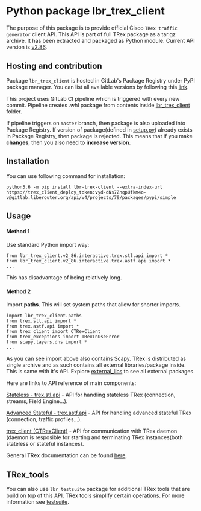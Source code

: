 # Python package lbr_trex_client

The purpose of this package is to provide official Cisco
`TRex traffic generator` client API. This API is part of
full TRex package as a tar.gz archive. It has been extracted
and packaged as Python module. Current API version is [v2.86](https://trex-tgn.cisco.com/trex/doc/release_notes.html).

## Hosting and contribution

Package `lbr_trex_client` is hosted in GitLab's Package Registry
under PyPI package manager. You can list all available versions
by following this [link](https://gitlab.liberouter.org/testing/trex-client/-/packages).

This project uses GitLab CI pipeline which is triggered
with every new commit. Pipeline creates .whl package from contents
inside [lbr_trex_client](./lbr_trex_client) folder.

If pipeline triggers on `master` branch, then package is also uploaded into
Package Registry. If version of package(defined in [setup.py](./setup.py)) already
exists in Package Registry, then package is rejected.
This means that if you make **changes**, then you also need to **increase version**.


## Installation

You can use following command for installation:

```
python3.6 -m pip install lbr-trex-client --extra-index-url https://trex_client_deploy_token:vyd-dNs7ZnqpUfkm4o-v@gitlab.liberouter.org/api/v4/projects/79/packages/pypi/simple
```


## Usage

#### Method 1
Use standard Python import way:

```
from lbr_trex_client.v2_86.interactive.trex.stl.api import *
from lbr_trex_client.v2_86.interactive.trex.astf.api import *
...
```
This has disadvantage of being relatively long.

#### Method 2
Import **paths**. This will set system paths that allow for shorter imports.
```
import lbr_trex_client.paths
from trex.stl.api import *
from trex.astf.api import *
from trex_client import CTRexClient
from trex_exceptions import TRexInUseError
from scapy.layers.dns import *
...
```
As you can see import above also contains Scapy. TRex is distributed as single archive
and as such contains all external libraries/package inside. This is same with it's API.
Explore [external_libs](./lbr_trex_client/v2_86/external_libs) to see all external packages.

Here are links to API reference of main components:

[Stateless - trex.stl.api](https://trex-tgn.cisco.com/trex/doc/cp_stl_docs/index.html#api-reference) - API for handling stateless TRex (connection, streams, Field Engine...).

[Advanced Stateful - trex.astf.api](https://trex-tgn.cisco.com/trex/doc/cp_astf_docs/index.html#api-reference) - API for handling advanced stateful TRex (connection, traffic profiles...).

[trex_client (CTRexClient)](https://trex-tgn.cisco.com/trex/doc/cp_docs/index.html#api-reference) - API for communication with TRex daemon (daemon is resposible for starting and terminating TRex instances(both stateless or stateful instances).

General TRex documentation can be found [here](https://trex-tgn.cisco.com/trex/doc/index.html).

## TRex_tools

You can also use `lbr_testsuite` package for additional TRex tools that are build on top of this API.
TRex tools simplify certain operations. For more information see [testsuite](https://gitlab.liberouter.org/tmc/testsuite).
